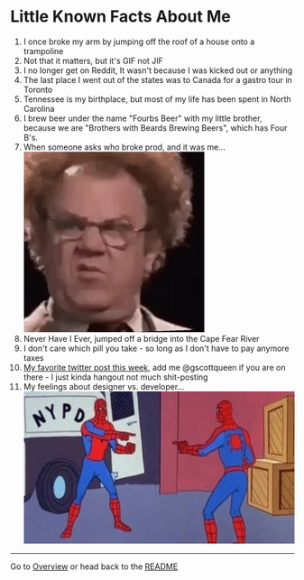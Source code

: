 # Little Known Facts About Me

1. I once broke my arm by jumping off the roof of a house onto a trampoline
2. Not that it matters, but it's GIF not JIF
3. I no longer get on Reddit, It wasn't because I was kicked out or anything
4. The last place I went out of the states was to Canada for a gastro tour in Toronto
5. Tennessee is my birthplace, but most of my life has been spent in North Carolina
6. I brew beer under the name "Fourbs Beer" with my little brother, because we are "Brothers with Beards Brewing Beers", which has Four B's.
7. When someone asks who broke prod, and it was me...
![gif](/images/confused.gif)
8. Never Have I Ever, jumped off a bridge into the Cape Fear River
9.  I don't care which pill you take - so long as I don't have to pay anymore taxes
10. [My favorite twitter post this week](https://twitter.com/jackmcdade/status/1263526556888072196), add me @gscottqueen if you are on there - I just kinda hangout not much shit-posting
11. My feelings about designer vs. developer...
![meme](/images/design-developer.jpeg)

---

Go to [Overview](overview.md) or head back to the [README](README.md)
